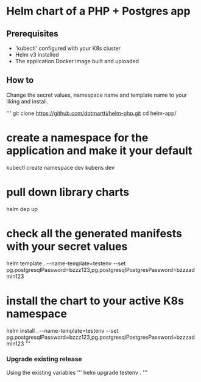 # Helm chart of a PHP + Postgres app

## Prerequisites
* 'kubectl' configured with your K8s cluster
* Helm v3 installed
* The application Docker image built and uploaded

## How to
Change the secret values, namespace name and template name to your liking and install.

'''
git clone https://github.com/dotmartti/helm-php.git
cd helm-app/

# create a namespace for the application and make it your default
kubectl create namespace dev
kubens dev

# pull down library charts
helm dep up

# check all the generated manifests with your secret values
helm template . --name-template=testenv --set pg.postgresqlPassword=bzzz123,pg.postgresqlPostgresPassword=bzzzadmin123

# install the chart to your active K8s namespace
helm install . --name-template=testenv --set pg.postgresqlPassword=bzzz123,pg.postgresqlPostgresPassword=bzzzadmin123
'''

### Upgrade existing release
Using the existing variables
'''
helm upgrade testenv .
'''
